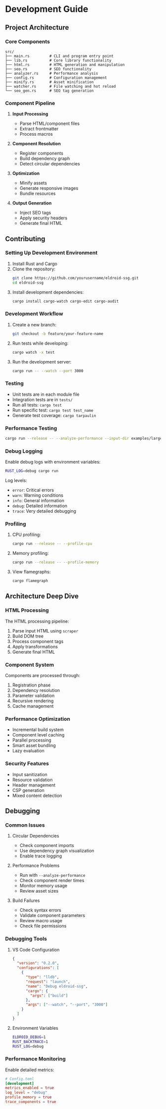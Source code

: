 # Development Guide

## Project Architecture

### Core Components
```
src/
├── main.rs         # CLI and program entry point
├── lib.rs          # Core library functionality
├── html.rs         # HTML generation and manipulation
├── seo.rs          # SEO functionality
├── analyzer.rs     # Performance analysis
├── config.rs       # Configuration management
├── minify.rs       # Asset minification
├── watcher.rs      # File watching and hot reload
└── seo_gen.rs      # SEO tag generation
```

### Component Pipeline
1. **Input Processing**
   - Parse HTML/component files
   - Extract frontmatter
   - Process macros
   
2. **Component Resolution**
   - Register components
   - Build dependency graph
   - Detect circular dependencies
   
3. **Optimization**
   - Minify assets
   - Generate responsive images
   - Bundle resources
   
4. **Output Generation**
   - Inject SEO tags
   - Apply security headers
   - Generate final HTML

## Contributing

### Setting Up Development Environment
1. Install Rust and Cargo
2. Clone the repository:
   ```bash
   git clone https://github.com/yourusername/eldroid-ssg.git
   cd eldroid-ssg
   ```
3. Install development dependencies:
   ```bash
   cargo install cargo-watch cargo-edit cargo-audit
   ```

### Development Workflow
1. Create a new branch:
   ```bash
   git checkout -b feature/your-feature-name
   ```

2. Run tests while developing:
   ```bash
   cargo watch -x test
   ```

3. Run the development server:
   ```bash
   cargo run -- --watch --port 3000
   ```

### Testing
- Unit tests are in each module file
- Integration tests are in `tests/`
- Run all tests: `cargo test`
- Run specific test: `cargo test test_name`
- Generate test coverage: `cargo tarpaulin`

### Performance Testing
```bash
cargo run --release -- --analyze-performance --input-dir examples/large-site
```

### Debug Logging
Enable debug logs with environment variables:
```bash
RUST_LOG=debug cargo run
```

Log levels:
- `error`: Critical errors
- `warn`: Warning conditions
- `info`: General information
- `debug`: Detailed information
- `trace`: Very detailed debugging

### Profiling
1. CPU profiling:
   ```bash
   cargo run --release -- --profile-cpu
   ```

2. Memory profiling:
   ```bash
   cargo run --release -- --profile-memory
   ```

3. View flamegraphs:
   ```bash
   cargo flamegraph
   ```

## Architecture Deep Dive

### HTML Processing
The HTML processing pipeline:
1. Parse input HTML using `scraper`
2. Build DOM tree
3. Process component tags
4. Apply transformations
5. Generate final HTML

### Component System
Components are processed through:
1. Registration phase
2. Dependency resolution
3. Parameter validation
4. Recursive rendering
5. Cache management

### Performance Optimization
- Incremental build system
- Component level caching
- Parallel processing
- Smart asset bundling
- Lazy evaluation

### Security Features
- Input sanitization
- Resource validation
- Header management
- CSP generation
- Mixed content detection

## Debugging

### Common Issues
1. Circular Dependencies
   - Check component imports
   - Use dependency graph visualization
   - Enable trace logging

2. Performance Problems
   - Run with `--analyze-performance`
   - Check component render times
   - Monitor memory usage
   - Review asset sizes

3. Build Failures
   - Check syntax errors
   - Validate component parameters
   - Review macro usage
   - Check file permissions

### Debugging Tools
1. VS Code Configuration
   ```json
   {
     "version": "0.2.0",
     "configurations": [
       {
         "type": "lldb",
         "request": "launch",
         "name": "Debug eldroid-ssg",
         "cargo": {
           "args": ["build"]
         },
         "args": ["--watch", "--port", "3000"]
       }
     ]
   }
   ```

2. Environment Variables
   ```bash
   ELDROID_DEBUG=1
   RUST_BACKTRACE=1
   RUST_LOG=debug
   ```

### Performance Monitoring
Enable detailed metrics:
```toml
# Config.toml
[development]
metrics_enabled = true
log_level = "debug"
profile_memory = true
trace_components = true
```
